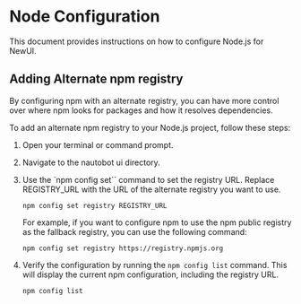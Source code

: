 # Node Configuration

This document provides instructions on how to configure Node.js for NewUI.

## Adding Alternate npm registry

By configuring npm with an alternate registry, you can have more control over where npm looks for packages and how it resolves dependencies.

To add an alternate npm registry to your Node.js project, follow these steps:

1. Open your terminal or command prompt.
2. Navigate to the nautobot ui directory.
3. Use the `npm config set`` command to set the registry URL. Replace REGISTRY_URL with the URL of the alternate registry you want to use.

    ```shell
    npm config set registry REGISTRY_URL
    ```

    For example, if you want to configure npm to use the npm public registry as the fallback registry, you can use the following command:
    ```shell
    npm config set registry https://registry.npmjs.org
    ```

4. Verify the configuration by running the `npm config list` command. This will display the current npm configuration, including the registry URL.
    ```shell
    npm config list
    ```